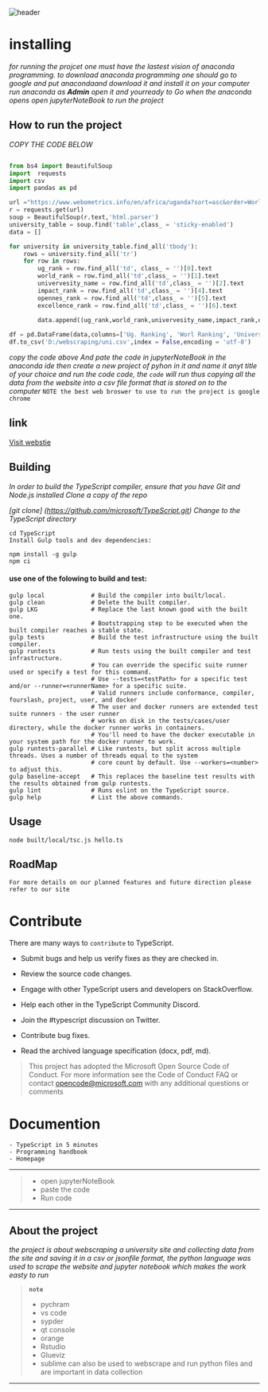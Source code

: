  ![header](https://user-images.githubusercontent.com/68532133/140015898-0e3d123c-3fb6-4113-9723-ea4c4147fcf0.png)
  
  #  installing  
  
_for running the projcet one must have the lastest vision of anaconda programming. to download  anaconda programming one should go to google and put  anacondaand download it and install it on your computer run anaconda as **Admin** open it and yourready to Go when the anaconda opens open jupyterNoteBook to run the project_ 

## How to run the project 
_COPY THE CODE BELOW_
```python 

from bs4 import BeautifulSoup
import  requests
import csv
import pandas as pd

url ="https://www.webometrics.info/en/africa/uganda?sort=asc&order=World%20Rank"
r = requests.get(url)
soup = BeautifulSoup(r.text,'html.parser')
university_table = soup.find('table',class_ = 'sticky-enabled')
data = []

for university in university_table.find_all('tbody'):
    rows = university.find_all('tr')
    for row in rows:
        ug_rank = row.find_all('td', class_ = '')[0].text
        world_rank = row.find_all('td',class_ = '')[1].text
        univervesity_name = row.find_all('td',class_ = '')[2].text
        impact_rank = row.find_all('td',class_ = '')[4].text
        opennes_rank = row.find_all('td',class_ = '')[5].text
        excellence_rank = row.find_all('td',class_ = '')[6].text        
              
        data.append((ug_rank,world_rank,univervesity_name,impact_rank,opennes_rank,excellence_rank))     

df = pd.DataFrame(data,columns=['Ug. Ranking', 'Worl Ranking', 'University Name','Imapct Rank','Oppennes Rank','Excellence Rank'])
df.to_csv('D:/webscraping/uni.csv',index = False,encoding = 'utf-8')
```
_copy the code above And pate the code in jupyterNoteBook in the anaconda ide then create a new project of pyhon in it and name it anyt title of your choice and run the code code, the ``code`` will run thus copying  all the data from the website into a csv file format that is stored on to the computer_
``NOTE the best web broswer to use to run the project is google chrome ``

## link 
 [Visit webstie](https://www.webometrics.info/en/africa/uganda?sort=asc&order=World%20Rank "click me") 

## Building
_In order to build the TypeScript compiler, ensure that you have Git and Node.js installed Clone a copy of the repo_

_[git clone] (https://github.com/microsoft/TypeScript.git)
Change to the TypeScript directory_
```
cd TypeScript
Install Gulp tools and dev dependencies:

npm install -g gulp
npm ci
```

#### use one of the folowing to build and test:
```
gulp local             # Build the compiler into built/local.
gulp clean             # Delete the built compiler.
gulp LKG               # Replace the last known good with the built one.
                       # Bootstrapping step to be executed when the built compiler reaches a stable state.
gulp tests             # Build the test infrastructure using the built compiler.
gulp runtests          # Run tests using the built compiler and test infrastructure.
                       # You can override the specific suite runner used or specify a test for this command.
                       # Use --tests=<testPath> for a specific test and/or --runner=<runnerName> for a specific suite.
                       # Valid runners include conformance, compiler, fourslash, project, user, and docker
                       # The user and docker runners are extended test suite runners - the user runner
                       # works on disk in the tests/cases/user directory, while the docker runner works in containers.
                       # You'll need to have the docker executable in your system path for the docker runner to work.
gulp runtests-parallel # Like runtests, but split across multiple threads. Uses a number of threads equal to the system
                       # core count by default. Use --workers=<number> to adjust this.
gulp baseline-accept   # This replaces the baseline test results with the results obtained from gulp runtests.
gulp lint              # Runs eslint on the TypeScript source.
gulp help              # List the above commands.
```

## Usage
```
node built/local/tsc.js hello.ts
```

## RoadMap
```
For more details on our planned features and future direction please refer to our site
```
# Contribute 
There are many ways to ``contribute`` to TypeScript.

- Submit bugs and help us verify fixes as they are checked in.

- Review the source code changes.

- Engage with other TypeScript users and developers on StackOverflow.

- Help each other in the TypeScript Community Discord.

- Join the #typescript discussion on Twitter.

- Contribute bug fixes.

- Read the archived language specification (docx, pdf, md).

>This project has adopted the Microsoft Open Source Code of Conduct. For more information see the Code of Conduct FAQ or contact opencode@microsoft.com with any additional questions or comments

# Documention 
````
- TypeScript in 5 minutes
- Programming handbook
- Homepage
````
***********
 > - open jupyterNoteBook 
 >  - paste the code
 >  - Run code
 **********
 ## About the project 
 _the project is about webscraping a university site and collecting data from the site and saving it in a csv or jsonfile format, the python language was used to scrape the website and jupyter notebook which makes the work easty to run_
 > **```note```**
 > - pychram
 > - vs code
 > - sypder
 > - qt console
 > - orange 
 > - Rstudio
 > - Glueviz 
 > - sublime 
  can also be used to webscrape and run python files and are important in data collection 
  ***********************************************************






  
 


